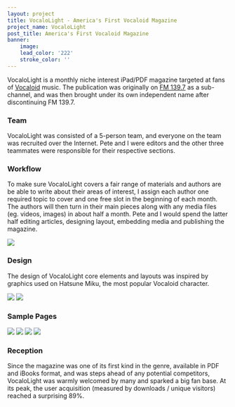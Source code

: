 ```yaml
---
layout: project
title: VocaloLight - America's First Vocaloid Magazine
project_name: VocaloLight
post_title: America's First Vocaloid Magazine
banner: 
    image: 
    lead_color: '222'
    stroke_color: ''
---
```


VocaloLight is a monthly niche interest iPad/PDF magazine targeted at fans of [Vocaloid](https://en.wikipedia.org/wiki/Vocaloid) music. The publication was originally on [FM 139.7](/projects/fm1397) as a sub-channel, and was then brought under its own independent name after discontinuing FM 139.7.

### Team

VocaloLight was consisted of a 5-person team, and everyone on the team was recruited over the Internet. Pete and I were editors and the other three teammates were responsible for their respective sections. 

### Workflow

To make sure VocaloLight covers a fair range of materials and authors are be able to write about their areas of interest, I assign each author one required topic to cover and one free slot in the beginning of each month. The authors will then turn in their main pieces along with any media files (eg. videos, images) in about half a month. Pete and I would spend the latter half editing articles, designing layout, embedding media and publishing the magazine.   

<img src="/assets/images/projects/vocalolight/templates.png" class='responsive-img materialboxed' />

### Design

The design of VocaloLight core elements and layouts was inspired by graphics used on Hatsune Miku, the most popular Vocaloid character.

<img src="/assets/images/projects/vocalolight/color palette.png" class='responsive-img materialboxed' />
<img src="/assets/images/projects/vocalolight/element collection.png" class='responsive-img materialboxed' />

### Sample Pages

<img src="/assets/images/projects/vocalolight/sample 1.jpg" class='responsive-img materialboxed' />
<img src="/assets/images/projects/vocalolight/sample 2.jpg" class='responsive-img materialboxed' />
<img src="/assets/images/projects/vocalolight/sample 3.jpg" class='responsive-img materialboxed' />
<img src="/assets/images/projects/vocalolight/sample 4.jpg" class='responsive-img materialboxed' />

### Reception

Since the magazine was one of its first kind in the genre, available in PDF and iBooks format, and was steps ahead of any potential competitors, VocaloLight was warmly welcomed by many and sparked a big fan base. At its peak, the user acquisition (measured by downloads / unique visitors) reached a surprising 89%.